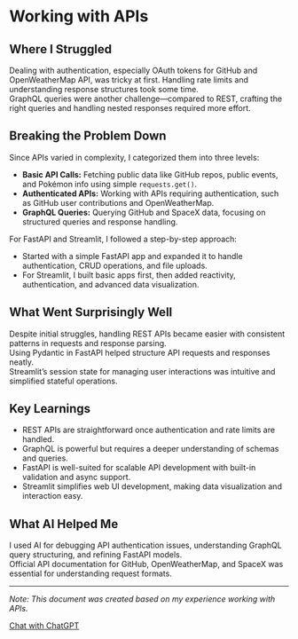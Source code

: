 # Working with APIs

## Where I Struggled
Dealing with authentication, especially OAuth tokens for GitHub and OpenWeatherMap API, was tricky at first. Handling rate limits and understanding response structures took some time.  
GraphQL queries were another challenge—compared to REST, crafting the right queries and handling nested responses required more effort.

## Breaking the Problem Down
Since APIs varied in complexity, I categorized them into three levels:

- **Basic API Calls:** Fetching public data like GitHub repos, public events, and Pokémon info using simple `requests.get()`.
- **Authenticated APIs:** Working with APIs requiring authentication, such as GitHub user contributions and OpenWeatherMap.
- **GraphQL Queries:** Querying GitHub and SpaceX data, focusing on structured queries and response handling.

For FastAPI and Streamlit, I followed a step-by-step approach:

- Started with a simple FastAPI app and expanded it to handle authentication, CRUD operations, and file uploads.
- For Streamlit, I built basic apps first, then added reactivity, authentication, and advanced data visualization.

## What Went Surprisingly Well
Despite initial struggles, handling REST APIs became easier with consistent patterns in requests and response parsing.  
Using Pydantic in FastAPI helped structure API requests and responses neatly.  
Streamlit’s session state for managing user interactions was intuitive and simplified stateful operations.

## Key Learnings
- REST APIs are straightforward once authentication and rate limits are handled.
- GraphQL is powerful but requires a deeper understanding of schemas and queries.
- FastAPI is well-suited for scalable API development with built-in validation and async support.
- Streamlit simplifies web UI development, making data visualization and interaction easy.

## What AI Helped Me
I used AI for debugging API authentication issues, understanding GraphQL query structuring, and refining FastAPI models.  
Official API documentation for GitHub, OpenWeatherMap, and SpaceX was essential for understanding request formats.

---

*Note: This document was created based on my experience working with APIs.*

[Chat with ChatGPT](https://chatgpt.com/c/67c074c7-c3b0-8010-91b6-eb200371b1b0)